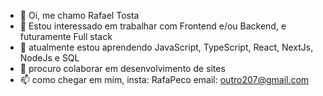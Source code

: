- 👋 Oi, me chamo Rafael Tosta
- 👀 Estou interessado em trabalhar com Frontend e/ou Backend, e futuramente Full stack
- 🌱 atualmente estou aprendendo JavaScript, TypeScript, React, NextJs, NodeJs e SQL
- 💞️ procuro colaborar em desenvolvimento de sites
- 📫 como chegar em mim, insta: RafaPeco email: outro207@gmail.com
